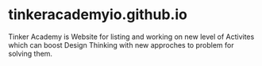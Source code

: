 # tinkeracademyio.github.io
Tinker Academy is Website for listing and working on new level of Activites which can boost Design Thinking with new approches to problem for solving them.
